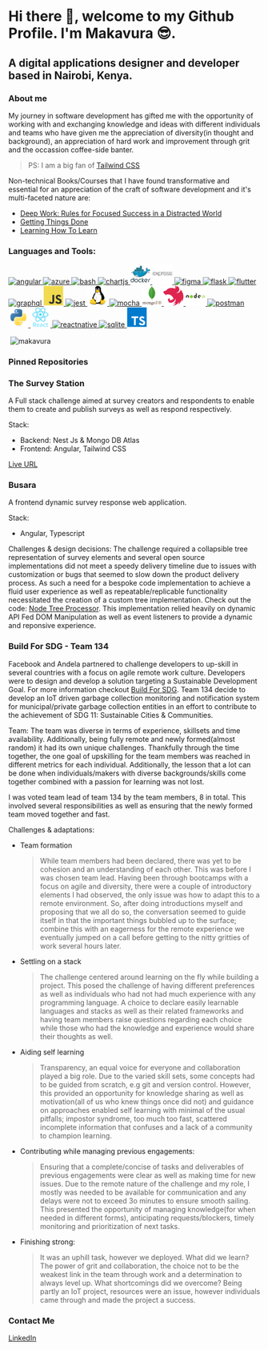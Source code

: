 <h1 align="left">Hi there 👋, welcome to my Github Profile. I'm Makavura 😎.</h1>

<h2 align="left">A digital applications designer and developer based in Nairobi, Kenya.</h3>

### About me
My journey in software development has gifted me with the opportunity of working with and exchanging knowledge and ideas with different individuals and teams who have given me the appreciation of diversity(in thought and background), an appreciation of hard work and improvement through grit and the occassion coffee-side banter.
  > PS: I am a big fan of [Tailwind CSS](https://tailwindcss.com/)


Non-technical Books/Courses that I have found transformative and essential for an appreciation of the craft of software development and it's multi-faceted nature are:
- [Deep Work: Rules for Focused Success in a Distracted World](https://www.calnewport.com/books/deep-work/)
- [Getting Things Done](https://gettingthingsdone.com/)
- [Learning How To Learn]()


<h3 align="left">Languages and Tools:</h3>
<p align="left"> <a href="https://angular.io" target="_blank" rel="noreferrer"> <img src="https://angular.io/assets/images/logos/angular/angular.svg" alt="angular" width="40" height="40"/> </a> <a href="https://azure.microsoft.com/en-in/" target="_blank" rel="noreferrer"> <img src="https://www.vectorlogo.zone/logos/microsoft_azure/microsoft_azure-icon.svg" alt="azure" width="40" height="40"/> </a> <a href="https://www.gnu.org/software/bash/" target="_blank" rel="noreferrer"> <img src="https://www.vectorlogo.zone/logos/gnu_bash/gnu_bash-icon.svg" alt="bash" width="40" height="40"/> </a> <a href="https://www.chartjs.org" target="_blank" rel="noreferrer"> <img src="https://www.chartjs.org/media/logo-title.svg" alt="chartjs" width="40" height="40"/> </a> <a href="https://www.docker.com/" target="_blank" rel="noreferrer"> <img src="https://raw.githubusercontent.com/devicons/devicon/master/icons/docker/docker-original-wordmark.svg" alt="docker" width="40" height="40"/> </a> <a href="https://expressjs.com" target="_blank" rel="noreferrer"> <img src="https://raw.githubusercontent.com/devicons/devicon/master/icons/express/express-original-wordmark.svg" alt="express" width="40" height="40"/> </a> <a href="https://www.figma.com/" target="_blank" rel="noreferrer"> <img src="https://www.vectorlogo.zone/logos/figma/figma-icon.svg" alt="figma" width="40" height="40"/> </a> <a href="https://flask.palletsprojects.com/" target="_blank" rel="noreferrer"> <img src="https://www.vectorlogo.zone/logos/pocoo_flask/pocoo_flask-icon.svg" alt="flask" width="40" height="40"/> </a> <a href="https://flutter.dev" target="_blank" rel="noreferrer"> <img src="https://www.vectorlogo.zone/logos/flutterio/flutterio-icon.svg" alt="flutter" width="40" height="40"/> </a> <a href="https://graphql.org" target="_blank" rel="noreferrer"> <img src="https://www.vectorlogo.zone/logos/graphql/graphql-icon.svg" alt="graphql" width="40" height="40"/> </a> <a href="https://developer.mozilla.org/en-US/docs/Web/JavaScript" target="_blank" rel="noreferrer"> <img src="https://raw.githubusercontent.com/devicons/devicon/master/icons/javascript/javascript-original.svg" alt="javascript" width="40" height="40"/> </a> <a href="https://jestjs.io" target="_blank" rel="noreferrer"> <img src="https://www.vectorlogo.zone/logos/jestjsio/jestjsio-icon.svg" alt="jest" width="40" height="40"/> </a> <a href="https://www.linux.org/" target="_blank" rel="noreferrer"> <img src="https://raw.githubusercontent.com/devicons/devicon/master/icons/linux/linux-original.svg" alt="linux" width="40" height="40"/> </a> <a href="https://mochajs.org" target="_blank" rel="noreferrer"> <img src="https://www.vectorlogo.zone/logos/mochajs/mochajs-icon.svg" alt="mocha" width="40" height="40"/> </a> <a href="https://www.mongodb.com/" target="_blank" rel="noreferrer"> <img src="https://raw.githubusercontent.com/devicons/devicon/master/icons/mongodb/mongodb-original-wordmark.svg" alt="mongodb" width="40" height="40"/> </a> <a href="https://nestjs.com/" target="_blank" rel="noreferrer"> <img src="https://raw.githubusercontent.com/devicons/devicon/master/icons/nestjs/nestjs-plain.svg" alt="nestjs" width="40" height="40"/> </a> <a href="https://nodejs.org" target="_blank" rel="noreferrer"> <img src="https://raw.githubusercontent.com/devicons/devicon/master/icons/nodejs/nodejs-original-wordmark.svg" alt="nodejs" width="40" height="40"/> </a> <a href="https://postman.com" target="_blank" rel="noreferrer"> <img src="https://www.vectorlogo.zone/logos/getpostman/getpostman-icon.svg" alt="postman" width="40" height="40"/> </a> <a href="https://www.python.org" target="_blank" rel="noreferrer"> <img src="https://raw.githubusercontent.com/devicons/devicon/master/icons/python/python-original.svg" alt="python" width="40" height="40"/> </a> <a href="https://reactjs.org/" target="_blank" rel="noreferrer"> <img src="https://raw.githubusercontent.com/devicons/devicon/master/icons/react/react-original-wordmark.svg" alt="react" width="40" height="40"/> </a> <a href="https://reactnative.dev/" target="_blank" rel="noreferrer"> <img src="https://reactnative.dev/img/header_logo.svg" alt="reactnative" width="40" height="40"/> </a> <a href="https://www.sqlite.org/" target="_blank" rel="noreferrer"> <img src="https://www.vectorlogo.zone/logos/sqlite/sqlite-icon.svg" alt="sqlite" width="40" height="40"/> </a> <a href="https://www.typescriptlang.org/" target="_blank" rel="noreferrer"> <img src="https://raw.githubusercontent.com/devicons/devicon/master/icons/typescript/typescript-original.svg" alt="typescript" width="40" height="40"/> </a> </p>


<p>&nbsp;<img align="center" src="https://github-readme-stats.vercel.app/api?username=makavura&show_icons=true&locale=en" alt="makavura" /></p>

### Pinned Repositories

### The Survey Station
A Full stack challenge aimed at survey creators and respondents to enable them to create and publish surveys as well as respond respectively.

Stack:
- Backend: Nest Js & Mongo DB Atlas
- Frontend: Angular, Tailwind CSS

[Live URL](https://rgsdfgdfgsdfgdfhdhe3423.web.app/)


### Busara
A frontend dynamic survey response web application.

Stack:
- Angular, Typescript

Challenges & design decisions:
The challenge required a collapsible tree representation of survey elements and several open source implementations did not meet a speedy delivery timeline due to issues with customization or bugs that seemed to slow down the product delivery process. As such a need for a bespoke code implementation to achieve a fluid user experience as well as repeatable/replicable functionality necessitated the creation of a custom tree implementation. Check out the code: [Node Tree Processor](https://github.com/Makavura/busara/blob/develop/src/lib/nodes.ts).
This implementation relied heavily on dynamic API Fed DOM Manipulation as well as event listeners to provide a dynamic and reponsive experience.

### Build For SDG - Team 134
Facebook and Andela partnered to challenge developers to up-skill in several countries with a focus on agile remote work culture. Developers were to design and develop a solution targeting a Sustainable Development Goal. For more information checkout [Build For SDG](https://buildforsdg.andela.com).
Team 134 decide to develop an IoT driven garbage collection monitoring and notification system for municipal/private garbage collection entities in an effort to contribute to the achievement of SDG 11: Sustainable Cities & Communities.

Team:
The team was diverse in terms of experience, skillsets and time availability. Additionally, being fully remote and newly formed(almost random) it had its own unique challenges. Thankfully through the time together, the one goal of upskilling for the team members was reached in different metrics for each individual. Additionally, the lesson that a lot can be done when individuals/makers with diverse backgrounds/skills come together combined with a passion for learning was not lost.

I was voted team lead of team 134 by the team members, 8 in total. This involved several responsibilities as well as ensuring that the newly formed team moved together and fast.

Challenges & adaptations:
- Team formation
  > While team members had been declared, there was yet to be cohesion and an understanding of each other. This was before I was chosen team lead. Having been through  bootcamps with a focus on agile and diversity, there were a couple of introductory elements I had observed, the only issue was how to adapt this to a remote environment. So, after doing introductions myself and proposing that we all do so, the conversation seemed to guide itself in that the important things bubbled up to the surface; combine this with an eagerness for the remote experience we eventually jumped on a call before getting to the nitty gritties of work several hours later.
- Settling on a stack
  > The challenge centered around learning on the fly while building a project. This posed the challenge of having different preferences as well as individuals who had not had much experience with any programming language. A choice to declare easily learnable languages and stacks as well as their related frameworks and having team members raise questions regarding each choice while those who had the knowledge and experience would share their thoughts as well.  
- Aiding self learning
  > Transparency, an equal voice for everyone and collaboration played a big role. Due to the varied skill sets, some concepts had to be guided from scratch, e.g git and version control. However, this provided an opportunity for knowledge sharing as well as motivation(all of us who knew things once did not) and guidance on approaches enabled self learning with minimal of the usual pitfalls; impostor syndrome, too much too fast, scattered incomplete information that confuses and a lack of a community to champion learning. 
- Contributing while managing previous engagements: 
  > Ensuring that a complete/concise of tasks and deliverables of previous engagements were clear as well as making time for new issues. Due to the remote nature    of the challenge and my role, I mostly was needed to be available for communication and any delays were not to  exceed 3o minutes to ensure smooth sailing. This presented the opportunity of managing knowledge(for when needed in different forms), anticipating requests/blockers, timely monitoring and prioritization of next tasks.    
- Finishing strong:
  > It was an uphill task, however we deployed. What did we learn?  The power of grit and collaboration, the choice not to be the weakest link in the team through work and a determination to always level up. What shortcomings did we overcome? Being partly an IoT project, resources were an issue, however individuals came through and made the project a success.

### Contact Me
[LinkedIn](https://www.linkedin.com/in/makavuramughanga/)
